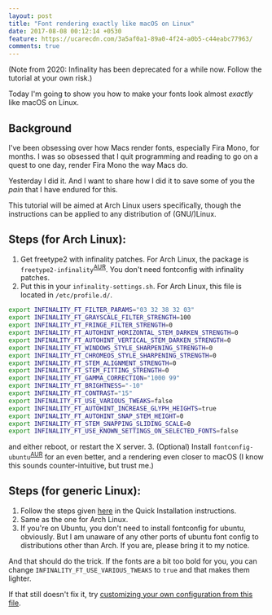 ```yaml
---
layout: post
title: "Font rendering exactly like macOS on Linux"
date: 2017-08-08 00:12:14 +0530
feature: https://ucarecdn.com/3a5af0a1-89a0-4f24-a0b5-c44eabc77963/
comments: true
---
```

(Note from 2020: Infinality has been deprecated for a while now. Follow the tutorial at your own risk.)


Today I'm going to show you how to make your fonts look almost *exactly* like macOS on Linux.

## Background

I've been obsessing over how Macs render fonts, especially Fira Mono, for months. I was so obsessed that I quit programming and reading to go on a quest to one day, render Fira Mono the way Macs do.

Yesterday I did it. And I want to share how I did it to save some of you the *pain* that I have endured for this.

This tutorial will be aimed at Arch Linux users specifically, though the instructions can be applied to any distribution of (GNU/)Linux.


## Steps (for Arch Linux):

1. Get freetype2 with infinality patches. For Arch Linux, the package is `freetype2-infinality`<sup>[AUR](https://aur.archlinux.org/packages/freetype2-infinality/)</sup>. You don't need fontconfig with infinality patches.
2. Put this in your `infinality-settings.sh`. For Arch Linux, this file is located in `/etc/profile.d/`.
```sh
export INFINALITY_FT_FILTER_PARAMS="03 32 38 32 03"
export INFINALITY_FT_GRAYSCALE_FILTER_STRENGTH=100
export INFINALITY_FT_FRINGE_FILTER_STRENGTH=0
export INFINALITY_FT_AUTOHINT_HORIZONTAL_STEM_DARKEN_STRENGTH=0
export INFINALITY_FT_AUTOHINT_VERTICAL_STEM_DARKEN_STRENGTH=0
export INFINALITY_FT_WINDOWS_STYLE_SHARPENING_STRENGTH=0
export INFINALITY_FT_CHROMEOS_STYLE_SHARPENING_STRENGTH=0
export INFINALITY_FT_STEM_ALIGNMENT_STRENGTH=0
export INFINALITY_FT_STEM_FITTING_STRENGTH=0
export INFINALITY_FT_GAMMA_CORRECTION="1000 99"
export INFINALITY_FT_BRIGHTNESS="-10"
export INFINALITY_FT_CONTRAST="15"
export INFINALITY_FT_USE_VARIOUS_TWEAKS=false
export INFINALITY_FT_AUTOHINT_INCREASE_GLYPH_HEIGHTS=true
export INFINALITY_FT_AUTOHINT_SNAP_STEM_HEIGHT=0
export INFINALITY_FT_STEM_SNAPPING_SLIDING_SCALE=0
export INFINALITY_FT_USE_KNOWN_SETTINGS_ON_SELECTED_FONTS=false
 ```
and either reboot, or restart the X server.
3. (Optional) Install `fontconfig-ubuntu`<sup>[AUR](https://aur.archlinux.org/packages/fontconfig-ubuntu/)</sup> for an even better, and a rendering even closer to macOS (I know this sounds counter-intuitive, but trust me.)

## Steps (for generic Linux):
1. Follow the steps given [here](https://github.com/bohoomil/fontconfig-ultimate) in the Quick Installation instructions.
2. Same as the one for Arch Linux.
3. If you're on Ubuntu, you don't need to install fontconfig for ubuntu, obviously. But I am unaware of any other ports of ubuntu font config to distributions other than Arch. If you are, please bring it to my notice.


And that should do the trick. If the fonts are a bit too bold for you, you can change `INFINALITY_FT_USE_VARIOUS_TWEAKS` to `true` and that makes them lighter.

If that still doesn't fix it, try [customizing your own configuration from this file](https://github.com/bohoomil/fontconfig-ultimate/blob/master/freetype/generic_settings/infinality-settings.sh).



